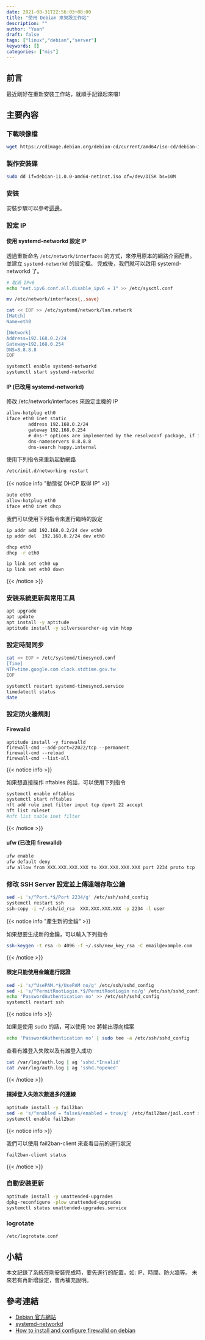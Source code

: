 ```yaml
---
date: 2021-08-31T22:56:03+08:00
title: "使用 Debian 來架設工作站"
description: ""
author: "Yuan"
draft: false
tags: ["linux","debian","server"]
keywords: []
categories: ["mis"]
---
```


## 前言

最近剛好在重新安裝工作站，就順手記錄起來囉!

<!--more-->

## 主要內容

### 下載映像檔

```bash
wget https://cdimage.debian.org/debian-cd/current/amd64/iso-cd/debian-11.0.0-amd64-netinst.iso
```

### 製作安裝碟

```bash
sudo dd if=debian-11.0.0-amd64-netinst.iso of=/dev/DISK bs=10M
```

### 安裝

安裝步驟可以參考[這邊](https://www.server-world.info/query?os=Debian_11&p=install)。

### 設定 IP

#### 使用 systemd-networkd 設定 IP

透過重新命名 `/etc/network/interfaces` 的方式，來停用原本的網路介面配置。並建立 `systemd-networkd` 的設定檔。
完成後，我們就可以啟用 systemd-networkd 了。

```bash
# 取消 IPv6
echo "net.ipv6.conf.all.disable_ipv6 = 1" >> /etc/sysctl.conf

mv /etc/network/interfaces{,.save}

cat << EOF >> /etc/systemd/network/lan.network
[Match]
Name=eth0

[Network]
Address=192.168.0.2/24
Gateway=192.168.0.254
DNS=8.8.8.8
EOF

systemctl enable systemd-networkd
systemctl start systemd-networkd
```

#### IP (已改用 systemd-networkd)
修改 /etc/network/interfaces 來設定主機的 IP

```txt
allow-hotplug eth0
iface eth0 inet static
        address 192.168.0.2/24
        gateway 192.168.0.254
        # dns-* options are implemented by the resolvconf package, if installed
        dns-nameservers 8.8.8.8
        dns-search happy.internal
```

使用下列指令來重新起動網路

```bash
/etc/init.d/networking restart
```

{{< notice info "動態從 DHCP 取得 IP" >}}

```txt
auto eth0
allow-hotplug eth0
iface eth0 inet dhcp
```

我們可以使用下列指令來進行臨時的設定

```bash
ip addr add 192.168.0.2/24 dev eth0
ip addr del  192.168.0.2/24 dev eth0

dhcp eth0
dhcp -r eth0

ip link set eth0 up
ip link set eth0 down
```

{{< /notice >}}

### 安裝系統更新與常用工具

```bash
apt upgrade
apt update
apt install -y aptitude
aptitude install -y silversearcher-ag vim htop
```

### 設定時間同步

```bash
cat << EOF > /etc/systemd/timesyncd.conf
[Time]
NTP=time.google.com clock.stdtime.gov.tw
EOF

systemctl restart systemd-timesyncd.service
timedatectl status
date
```

### 設定防火牆規則

#### Firewalld

```
aptitude install -y firewalld
firewall-cmd --add-port=22022/tcp --permanent
firewall-cmd --reload
firewall-cmd --list-all
```

{{< notice info >}}

如果想直接操作 nftables 的話，可以使用下列指令

```bash
systemctl enable nftables
systemctl start nftables
nft add rule inet filter input tcp dport 22 accept
nft list ruleset
#nft list table inet filter
```

{{< /notice >}}

#### ufw (已改用 firewalld)

```bash
ufw enable
ufw default deny
ufw allow from XXX.XXX.XXX.XXX to XXX.XXX.XXX.XXX port 2234 proto tcp
```


### 修改 SSH Server 設定並上傳遠端存取公鑰

```bash
sed -i 's/^Port.*$/Port 2234/g' /etc/ssh/sshd_config
systemctl restart ssh
ssh-copy -i ~/.ssh/id_rsa  XXX.XXX.XXX.XXX -p 2234 -l user
```

{{< notice info "產生新的金錀" >}}

如果想要生成新的金鑰，可以輸入下列指令

```bash
ssh-keygen -t rsa -b 4096 -f ~/.ssh/new_key_rsa -C email@example.com
```

{{< /notice >}}

#### 限定只能使用金鑰進行認證 

```bash
sed -i 's/^UsePAM.*$/UsePAM no/g' /etc/ssh/sshd_config
sed -i 's/^PermitRootLogin.*$/PermitRootLogin no/g' /etc/ssh/sshd_config
echo 'PasswordAuthentication no' >> /etc/ssh/sshd_config
systemctl restart ssh
```

{{< notice info >}}

如果是使用 sudo 的話，可以使用 tee 將輸出導向檔案

```bash
echo 'PasswordAuthentication no' | sudo tee -a /etc/ssh/sshd_config
```

查看有誰登入失敗以及有誰登入成功

```bash
cat /var/log/auth.log | ag 'sshd.*Invalid'
cat /var/log/auth.log | ag 'sshd.*opened'
```
{{< /notice >}}


#### 擋掉登入失敗次數過多的連線

```bash
aptitude install -y fail2ban
sed -e 's/^enabled = false$/enabled = true/g' /etc/fail2ban/jail.conf > /etc/fail2ban/jail.local
systemctl enable fail2ban
```

{{< notice info >}}

我們可以使用 fail2ban-client 來查看目前的運行狀況

```bash
fail2ban-client status
```
{{< /notice >}}


### 自動安裝更新

```bash
aptitude install -y unattended-upgrades
dpkg-reconfigure -plow unattended-upgrades
systemctl status unattended-upgrades.service
```

### logrotate

```bash
/etc/logrotate.conf
```

## 小結

本文記錄了系統在剛安裝完成時，要先進行的配置。如: IP、時間、防火牆等。
未來若有再新增設定，會再補充說明。

## 參考連結

- [Debian 官方網站][offical]
- [systemd-networkd][1]
- [How to install and configure firewalld on debian][2]

[offical]:https://www.debian.org
[securing-debian-manual]:https://www.debian.org/doc/manuals/securing-debian-manual/index.en.html
[1]:https://wiki.debian.org/SystemdNetworkd
[2]:https://computingforgeeks.com/how-to-install-and-configure-firewalld-on-debian/